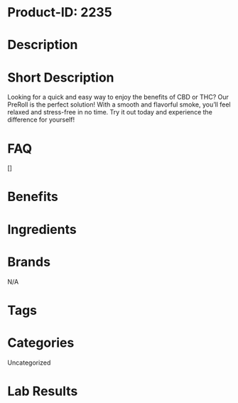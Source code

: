 # Product-ID: 2235

# Description



# Short Description

<p>Looking for a quick and easy way to enjoy the benefits of CBD or THC? Our PreRoll is the perfect solution! With a smooth and flavorful smoke, you&#8217;ll feel relaxed and stress-free in no time. Try it out today and experience the difference for yourself!</p>


# FAQ
[]

# Benefits



# Ingredients



# Brands

N/A

# Tags



# Categories

Uncategorized

# Lab Results

